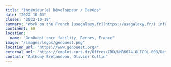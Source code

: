 ```yaml
---
title: "Ingénieur(e) Développeur / DevOps"
date: "2022-10-03"
closes: "2022-10-19"
summary: "Work on the French [usegalaxy.fr](https://usegalaxy.fr/) infrastructure, focused on the contribution to the development, evolution, deployment and maintenance of a national Pulsar endpoint."
continent: EU
location:
  name: "GenOuest core facility, Rennes, France"
image: "/images/logos/genouest.png"
location_url: "https://www.genouest.org/"
external_url: "https://emploi.cnrs.fr/Offres/CDD/UMR6074-OLICOL-008/Default.aspx"
contact: "Anthony Bretaudeau, Olivier Collin"
---
```

